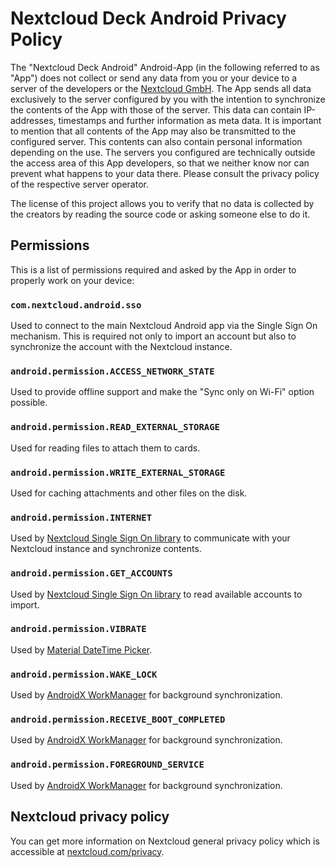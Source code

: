 # Nextcloud Deck Android Privacy Policy

The "Nextcloud Deck Android" Android-App (in the following referred to as "App") does not collect or send any data from you or your device to a server of the developers or the [Nextcloud GmbH](https://nextcloud.com/). The App sends all data exclusively to the server configured by you with the intention to synchronize the contents of the App with those of the server. This data can contain IP-addresses, timestamps and further information as meta data.
It is important to mention that all contents of the App may also be transmitted to the configured server. This contents can also contain personal information depending on the use. The servers you configured are technically outside the access area of this App developers, so that we neither know nor can prevent what happens to your data there. Please consult the privacy policy of the respective server operator.

The license of this project allows you to verify that no data is collected by the creators by reading the source code or asking someone else to do it.

## Permissions

This is a list of permissions required and asked by the App in order to properly work on your device:

### `com.nextcloud.android.sso`

Used to connect to the main Nextcloud Android app via the Single Sign On mechanism. This is required not only to import an account but also to synchronize the account with the Nextcloud instance.

### `android.permission.ACCESS_NETWORK_STATE`

Used to provide offline support and make the "Sync only on Wi-Fi" option possible.

### `android.permission.READ_EXTERNAL_STORAGE`

Used for reading files to attach them to cards.

### `android.permission.WRITE_EXTERNAL_STORAGE`

Used for caching attachments and other files on the disk.

### `android.permission.INTERNET`

Used by [Nextcloud Single Sign On library](https://github.com/nextcloud/Android-SingleSignOn/) to communicate with your Nextcloud instance and synchronize contents.

### `android.permission.GET_ACCOUNTS`

Used by [Nextcloud Single Sign On library](https://github.com/nextcloud/Android-SingleSignOn/) to read available accounts to import.

### `android.permission.VIBRATE`

Used by [Material DateTime Picker](https://github.com/wdullaer/MaterialDateTimePicker).

### `android.permission.WAKE_LOCK`

Used by [AndroidX WorkManager](https://developer.android.com/jetpack/androidx/releases/work) for background synchronization.

### `android.permission.RECEIVE_BOOT_COMPLETED`

Used by [AndroidX WorkManager](https://developer.android.com/jetpack/androidx/releases/work) for background synchronization.

### `android.permission.FOREGROUND_SERVICE`

Used by [AndroidX WorkManager](https://developer.android.com/jetpack/androidx/releases/work) for background synchronization.


## Nextcloud privacy policy

You can get more information on Nextcloud general privacy policy which is accessible at [nextcloud.com/privacy](https://nextcloud.com/privacy/).